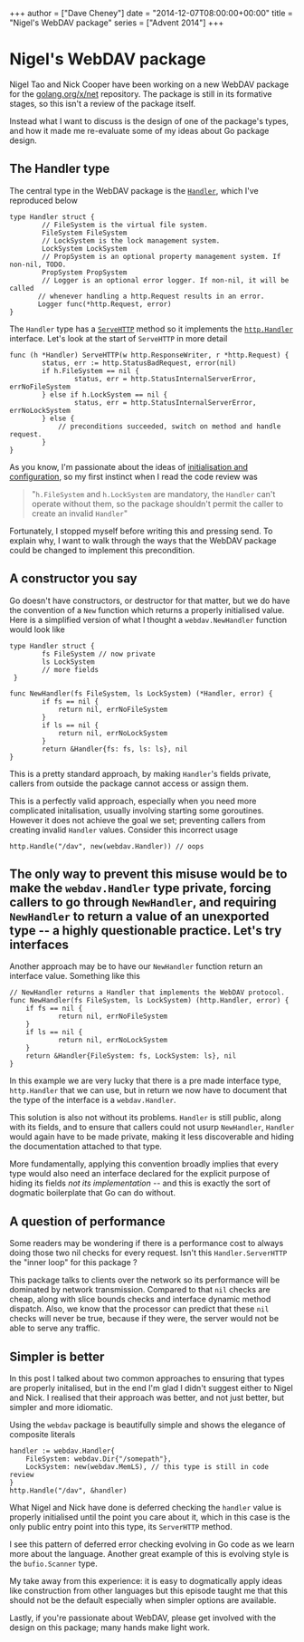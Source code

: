 +++
author = ["Dave Cheney"]
date = "2014-12-07T08:00:00+00:00"
title = "Nigel's WebDAV package"
series = ["Advent 2014"]
+++

Nigel's WebDAV package
======================

Nigel Tao and Nick Cooper have been working on a new WebDAV package for the [golang.org/x/net](http://godoc.org/golang.org/x/net) repository. The package is still in its formative stages, so this isn't a review of the package itself. 

Instead what I want to discuss is the design of one of the package's types, and how it made me re-evaluate some of my ideas about Go package design.

The Handler type
----------------

The central type in the WebDAV package is the [`Handler`](http://godoc.org/golang.org/x/net/webdav#Handler), which I've reproduced below

	type Handler struct {
    	    // FileSystem is the virtual file system.
    	    FileSystem FileSystem
    	    // LockSystem is the lock management system.
    	    LockSystem LockSystem
    	    // PropSystem is an optional property management system. If non-nil, TODO.
    	    PropSystem PropSystem
    	    // Logger is an optional error logger. If non-nil, it will be called
     	   // whenever handling a http.Request results in an error.
     	   Logger func(*http.Request, error)
	}

The `Handler` type has a [`ServeHTTP`](http://godoc.org/golang.org/x/net/webdav#Handler.ServeHTTP) method so it implements the [`http.Handler`](http://godoc.org/net/http#Handler) interface. Let's look at the start of `ServeHTTP` in more detail 

	func (h *Handler) ServeHTTP(w http.ResponseWriter, r *http.Request) {
	        status, err := http.StatusBadRequest, error(nil)
	        if h.FileSystem == nil {
	                status, err = http.StatusInternalServerError, errNoFileSystem
	        } else if h.LockSystem == nil {
	                status, err = http.StatusInternalServerError, errNoLockSystem
	        } else {
				// preconditions succeeded, switch on method and handle request.
	        }               
	} 

As you know, I'm passionate about the ideas of [initialisation and configuration](http://dave.cheney.net/2014/10/17/functional-options-for-friendly-apis), so my first instinct when I read the code review was 

>"`h.FileSystem` and `h.LockSystem` are mandatory, the `Handler` can't operate without them, so the package shouldn't permit the caller to create an invalid `Handler`"

Fortunately, I stopped myself before writing this and pressing send. To explain why, I want to walk through the ways that the WebDAV package could be changed to implement this precondition.

A constructor you say
---------------------

Go doesn't have constructors, or destructor for that matter, but we do have the convention of a `New` function which returns a properly initialised value. Here is a simplified version of what I thought a `webdav.NewHandler` function would look like

	type Handler struct {
	        fs FileSystem // now private
            ls LockSystem
            // more fields
     }

	func NewHandler(fs FileSystem, ls LockSystem) (*Handler, error) {
	        if fs == nil {
		        return nil, errNoFileSystem
	        }
	        if ls == nil {
		        return nil, errNoLockSystem
	        }
	        return &Handler{fs: fs, ls: ls}, nil
    }

This is a pretty standard approach, by making `Handler`'s fields private, callers from outside the package cannot access or assign them. 

This is a perfectly valid approach, especially when you need more complicated initalisation, usually involving starting some goroutines. However it does not achieve the goal we set; preventing callers from creating invalid `Handler` values. Consider this incorrect usage

    http.Handle("/dav", new(webdav.Handler)) // oops

The only way to prevent this misuse would be to make the `webdav.Handler` type private, forcing callers to go through `NewHandler`, and requiring `NewHandler` to return a value of an unexported type -- a highly questionable practice.
Let's try interfaces
--------------------

Another approach may be to have our `NewHandler` function return an interface value. Something like this

	// NewHandler returns a Handler that implements the WebDAV protocol.
	func NewHandler(fs FileSystem, ls LockSystem) (http.Handler, error) {
        if fs == nil {
		        return nil, errNoFileSystem
	    }
	    if ls == nil {
		        return nil, errNoLockSystem
	    }
	    return &Handler{FileSystem: fs, LockSystem: ls}, nil
	}

In this example we are very lucky that there is a pre made interface type, `http.Handler` that we can use, but in return we now have to document that the type of the interface is a `webdav.Handler`.

This solution is also not without its problems. `Handler` is still public, along with its fields, and to ensure that callers could not usurp `NewHandler`, `Handler` would again have to be made private, making it less discoverable and hiding the documentation attached to that type.

More fundamentally, applying this convention broadly implies that every type would also need an interface declared for the explicit purpose of hiding its fields _not its implementation_ -- and this is exactly the sort of dogmatic boilerplate that Go can do without.

A question of performance
-------------------------

Some readers may be wondering if there is a performance cost to always doing those two nil checks for every request. Isn't this `Handler.ServerHTTP` the "inner loop" for this package ?

This package talks to clients over the network so its performance will be dominated by network transmission. Compared to that `nil` checks are cheap, along with slice bounds checks and interface dynamic method dispatch. Also, we know that the processor can predict that these `nil` checks will never be true, because if they were, the server would not be able to serve any traffic.

Simpler is better
-----------------

In this post I talked about two common approaches to ensuring that types are properly initalised, but in the end I'm glad I didn't suggest either to Nigel and Nick. I realised that their approach was better, and not just better, but simpler and more idiomatic.

Using the `webdav` package is beautifully simple and shows the elegance of composite literals

    handler := webdav.Handler{
        FileSystem: webdav.Dir{"/somepath"},
        LockSystem: new(webdav.MemLS), // this type is still in code review
    }
    http.Handle("/dav", &handler)

What Nigel and Nick have done is deferred checking the `handler` value is properly initialised until the point you care about it, which in this case is the only public entry point into this type, its `ServerHTTP` method.

I see this pattern of deferred error checking evolving in Go code as we learn more about the language. Another great example of this is evolving style is the `bufio.Scanner` type.

My take away from this experience: it is easy to dogmatically apply ideas like construction from other languages but this episode taught me that this should not be the default especially when simpler options are available.

Lastly, if you're passionate about WebDAV, please get involved with the design on this package; many hands make light work.

